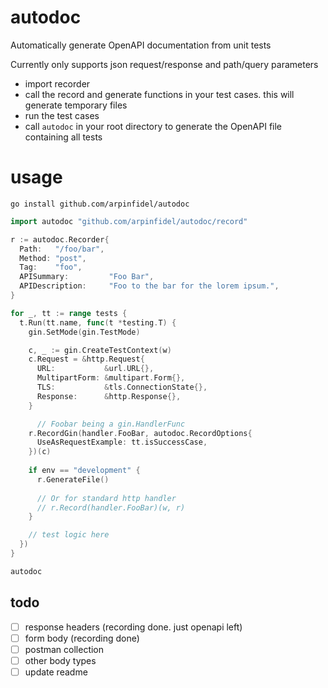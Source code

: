 # autodoc

Automatically generate OpenAPI documentation from unit tests

Currently only supports json request/response and path/query parameters

- import recorder
- call the record and generate functions in your test cases. this will generate temporary files
- run the test cases
- call `autodoc` in your root directory to generate the OpenAPI file containing all tests

# usage

```
go install github.com/arpinfidel/autodoc
```

```go
import autodoc "github.com/arpinfidel/autodoc/record"
```

```go
r := autodoc.Recorder{
  Path:   "/foo/bar",
  Method: "post",
  Tag:    "foo",
  APISummary:         "Foo Bar",
  APIDescription:     "Foo to the bar for the lorem ipsum.",
}

for _, tt := range tests {
  t.Run(tt.name, func(t *testing.T) {
    gin.SetMode(gin.TestMode)

    c, _ := gin.CreateTestContext(w)
    c.Request = &http.Request{
      URL:           &url.URL{},
      MultipartForm: &multipart.Form{},
      TLS:           &tls.ConnectionState{},
      Response:      &http.Response{},
    }

      // Foobar being a gin.HandlerFunc
    r.RecordGin(handler.FooBar, autodoc.RecordOptions{
      UseAsRequestExample: tt.isSuccessCase,
    })(c)
    
    if env == "development" {
      r.GenerateFile()
  
      // Or for standard http handler
      // r.Record(handler.FooBar)(w, r)
    }

    // test logic here
  })
}
```

```bash
autodoc
```

## todo

- [ ] response headers (recording done. just openapi left)
- [ ] form body (recording done)
- [ ] postman collection
- [ ] other body types
- [ ] update readme
